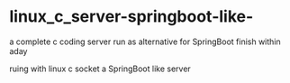 # linux_c_server-springboot-like-
a complete c coding server run as alternative for SpringBoot finish within aday


ruing with linux c socket a SpringBoot like server
